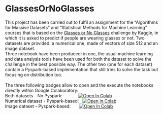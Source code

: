# GlassesOrNoGlasses
This project has been carried out to fulfil an assignment for the “Algorithms for Massive Datasets” and “Statistical Methods for Machine Learning” courses that is based on the [Glasses or No Glasses](https://www.kaggle.com/jeffheaton/glasses-or-no-glasses) challenge by Kaggle, in which it is asked to predict if people are wearing glasses or not. Two datasets are provided: a numerical one, made of vectors of size 512 and an image dataset.<br>
Three notebook have been produced: in one, the usual machine learning and data analysis tools have been used for both the dataset to solve the challenge in the best possible way. The other two (one for each dataset) contain a Pyspark-based implementation that still tries to solve the task but focusing on distribution too. 
<br>
<br>
The three following badges allow to open and the execute the notebooks directly within Google Colaboratory:
<br>
Both datasets - No Pyspark: &nbsp; &nbsp; &nbsp; &nbsp; &nbsp; &nbsp; [![Open In Colab](https://colab.research.google.com/assets/colab-badge.svg)](https://colab.research.google.com/github/flaviofuria/GlassesOrNoGlasses/blob/main/glasses_no_glasses.ipynb)
<br>
Numerical dataset - Pyspark-based: &nbsp; [![Open In Colab](https://colab.research.google.com/assets/colab-badge.svg)](https://colab.research.google.com/github/flaviofuria/GlassesOrNoGlasses/blob/main/pyspark_numerical.ipynb)
<br>
Image dataset - Pyspark-based: &nbsp; &nbsp; &nbsp; [![Open In Colab](https://colab.research.google.com/assets/colab-badge.svg)](https://colab.research.google.com/github/flaviofuria/GlassesOrNoGlasses/blob/main/pyspark_images.ipynb)


